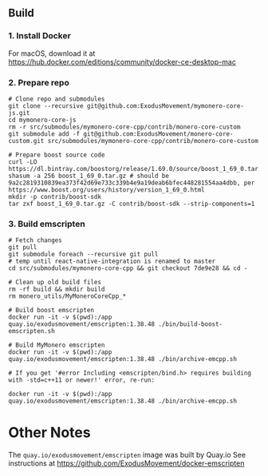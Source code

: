 ## Build

### 1. Install Docker

For macOS, download it at https://hub.docker.com/editions/community/docker-ce-desktop-mac

### 2. Prepare repo

```shell
# Clone repo and submodules
git clone --recursive git@github.com:ExodusMovement/mymonero-core-js.git
cd mymonero-core-js
rm -r src/submodules/mymonero-core-cpp/contrib/monero-core-custom
git submodule add -f git@github.com:ExodusMovement/monero-core-custom.git src/submodules/mymonero-core-cpp/contrib/monero-core-custom

# Prepare boost source code
curl -LO https://dl.bintray.com/boostorg/release/1.69.0/source/boost_1_69_0.tar.gz
shasum -a 256 boost_1_69_0.tar.gz # should be 9a2c2819310839ea373f42d69e733c339b4e9a19deab6bfec448281554aa4dbb, per https://www.boost.org/users/history/version_1_69_0.html
mkdir -p contrib/boost-sdk
tar zxf boost_1_69_0.tar.gz -C contrib/boost-sdk --strip-components=1
```

### 3. Build emscripten

```shell
# Fetch changes
git pull
git submodule foreach --recursive git pull
# temp until react-native-integration is renamed to master
cd src/submodules/mymonero-core-cpp && git checkout 7de9e28 && cd -

# Clean up old build files
rm -rf build && mkdir build
rm monero_utils/MyMoneroCoreCpp_*

# Build boost emscripten
docker run -it -v $(pwd):/app quay.io/exodusmovement/emscripten:1.38.48 ./bin/build-boost-emscripten.sh

# Build MyMonero emscripten
docker run -it -v $(pwd):/app quay.io/exodusmovement/emscripten:1.38.48 ./bin/archive-emcpp.sh

# If you get '#error Including <emscripten/bind.h> requires building with -std=c++11 or newer!' error, re-run:

docker run -it -v $(pwd):/app quay.io/exodusmovement/emscripten:1.38.48 ./bin/archive-emcpp.sh
```

# Other Notes

The `quay.io/exodusmovement/emscripten` image was built by Quay.io
See instructions at https://github.com/ExodusMovement/docker-emscripten
